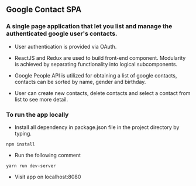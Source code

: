 ## Google Contact SPA

### A single page application that let you list and manage the authenticated google user's contacts. 

- User authentication is provided via OAuth.

- ReactJS and Redux are used to build front-end component. Modularity is achieved by separating functionality into logical subcomponents.

- Google People API is utilized for obtaining a list of google contacts, contacts can be sorted by name, gender and birthday.

- User can create new contacts, delete contacts and select a contact from list to see more detail.


### To run the app locally 

- Install all dependency in package.json file in the project directory by typing.

```
npm install
```

- Run the following comment

```
yarn run dev-server
```

- Visit app on localhost:8080
